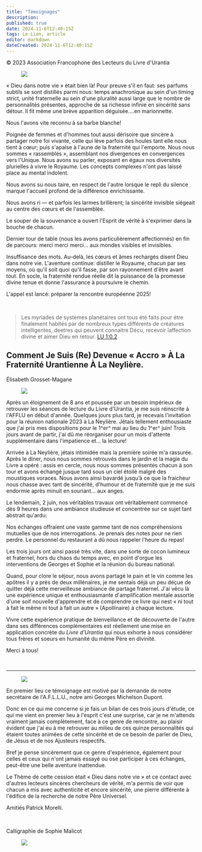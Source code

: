 ```yaml
---
title: "Témoignages"
description: 
published: true
date: 2024-11-6T12:40:15Z
tags: Le Lien, article
editor: markdown
dateCreated: 2024-11-6T12:40:15Z
---
```


<p class="v-card v-sheet theme--light grey lighten-3 px-2">© 2023 Association Francophone des Lecteurs du Livre d'Urantia</p>

<figure id="Figure_2" class="image urantiapedia image-style-align-right">
<img src="/image/article/Le_Lien/images_03/138.jpg">
</figure>

« Dieu dans notre vie » était bien là! Pour preuve s'il en faut: ses parfums subtils se sont distillés parmi nous: temps anachronique au sein d'un timing strict, unité fraternelle au sein d'une pluralité aussi large que le nombre de personnalités présentes, approche de sa richesse infinie en sincérité sans détour. Il fit même une brève apparition déguisée....en marionnette.

Nous l'avons vite reconnu à sa barbe blanche!

Poignée de femmes et d'hommes tout aussi dérisoire que sincère à partager notre foi vivante, celle qui lève parfois des houles tant elle nous tient à cœur; puis s'apaise à l'aune de la fraternité qui l'emporte. Nous nous sommes « rassemblés », assemblant nos divergences en convergences vers l'Unique. Nous avons su parler, exposant en égaux nos diversités plurielles à vivre le Royaume. Les concepts complexes n'ont pas laissé place au mental indolent.

Nous avons su nous taire, en respect de l'autre lorsque le repli du silence marque l'accueil profond de la différence enrichissante.

Nous avons ri — et parfois les larmes brillèrent; la sincérité invisible siégeait au centre des cœurs et de l'assemblée.

Le souper de la souvenance a ouvert l'Esprit de vérité à s'exprimer dans la bouche de chacun.

Dernier tour de table (nous les avons particulièrement affectionnés) en fin de parcours: merci merci merci... aux mondes visibles et invisibles.

Insuffisance des mots. Au-delà, les cœurs et âmes rechargés disent Dieu dans notre vie. L'aventure continue: distiller le Royaume, chacun par ses moyens, où qu'il soit quoi qu'il fasse, par son rayonnement d'être avant tout. En socle, la fraternité rendue réelle dit la puissance de la promesse divine tenue et donne l'assurance à poursuivre le chemin.

L'appel est lancé: préparer la rencontre européenne 2025!

<br style="clear:both;"/>

> Les myriades de systemes planétaires ont tous été faits pour étre finalement habités par de nombreux types différents de créatures intelligentes, deetres qui peuvent connaitre Décu, recevoir laffection divine et aimer Dieu en retour. [LU 1:0.2](/fr/The_Urantia_Book/1#p0_2)

## Comment Je Suis (Re) Devenue « Accro » À La Fraternité Urantienne À La Neylière.

Élisabeth Grosset-Magane

<figure id="Figure_3" class="image urantiapedia image-style-align-right">
<img src="/image/article/Le_Lien/images_03/139.jpg">
</figure>

Après un éloignement de 8 ans et poussée par un besoin impérieux de retrouver les séances de lecture du Livre d'Urantia, je me suis réinscrite à l'AFFLU en début d'année. Quelques jours plus tard, je recevais l'invitation pour la réunion nationale 2023 à La Neylière. Jétais tellement enthousiaste que j'ai pris mes dispositions pour le 1^er^ mai au lieu du 1^er^ juin! Trois jours avant de partir, j'ai dû me réorganiser pour un mois d'attente supplémentaire dans l'impatience et... la lecture!

Arrivée à La Neylière, jétais intimidée mais la première soirée m'a rassurée. Après le diner, nous nous sommes retrouvés dans le jardin et la magie du Livre a opéré : assis en cercle, nous nous sommes présentés chacun à son tour et avons échangé jusque tard sous un ciel étoilé malgré des moustiques voraces. Nous avons ainsi bavardé jusqu’à ce que la fraicheur nous chasse avec tant de sincérité, d'humour et de fraternité que je me suis endormie après minuit en souriant... aux anges.

Le lendemain, 2 juin, nos véritables travaux ont véritablement commencé dès 9 heures dans une ambiance studieuse et concentrée sur ce sujet tant abstrait qu'ardu:

Nos échanges offraient une vaste gamme tant de nos compréhensions mutuelles que de nos interrogations. Je prenais des notes pour ne rien perdre. Le personnel du restaurant a dû nous rappeler l'heure du repas!

Les trois jours ont ainsi passé très vite, dans une sorte de cocon lumineux et fraternel, hors du chaos du temps avec, en point d'orgue les interventions de Georges et Sophie et la réunion du bureau national.

Quand, pour clore le séjour, nous avons partagé le pain et le vin comme les apôtres il y a près de deux millénaires, je me sentais déjà un peu déçue de quitter déjà cette merveilleuse ambiance de partage fraternel. J'ai vécu là une expérience unique et enthousiasmante d'amplification mentale assortie d'une soif nouvelle d'apprendre et de comprendre ce livre qui nest « ni tout à fait le même ni tout à fait un autre » (Apollinaire) à chaque lecture.

Vivre cette expérience pratique de bienveillance et de découverte de l'autre dans ses différences complémentaires est réellement une mise en application concrète du _Livre d'Urantia_ qui nous exhorte à nous considérer tous frères et soeurs en humanité du même Père en divinité.

Merci à tous!

<br style="clear:both;"/>

---

<figure id="Figure_4" class="image urantiapedia">
<img src="/image/article/Le_Lien/images_03/140.jpg">
</figure>

En premier lieu ce témoignage est motivé par la demande de notre secrétaire de l'A.F.L.L.U., notre ami Georges Michelson Dupont.

Donc en ce qui me concerne si je fais un bilan de ces trois jours d'étude, ce qui me vient en premier lieu à l'esprit c'est une surprise, car je ne m'attends vraiment jamais complètement, face à ce genre de rencontre, au plaisir évident que j'ai eu à me retrouver au milieu de ces quinze personnalités qui étaient toutes animées de cette sincérité et de ce besoin de parler de Dieu, de Jésus et de nos Ajusteurs respectifs.

Bref je pense sincèrement que ce genre d'expérience, également pour celles et ceux qui n'ont jamais essayé ou osé participer à ces échanges, peut-être une belle aventure inattendue.

Le Thème de cette cession était « Dieu dans notre vie » et ce contact avec d'autres lecteurs sincères chercheurs de vérité, m'a permis de voir que chacun a mis avec authenticité et encore sincérité, une pierre différente à l'édifice de la recherche de notre Père Universel.

Amitiés Patrick Morelli.

<br style="clear:both;"/>

Calligraphie de Sophie Malicot

<figure id="Figure_5" class="image urantiapedia">
<img src="/image/article/Le_Lien/images_03/141.jpg">
</figure>